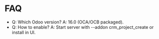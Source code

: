 # FAQ

- Q: Which Odoo version? A: 16.0 (OCA/OCB packaged).
- Q: How to enable? A: Start server with --addon crm_project_create or install in UI.
